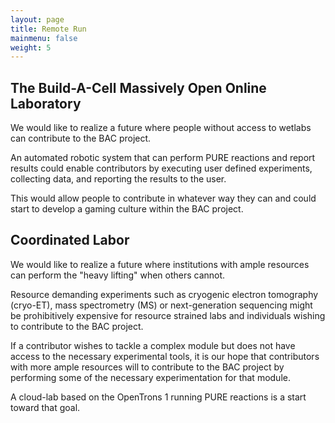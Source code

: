 ```yaml
---
layout: page
title: Remote Run
mainmenu: false
weight: 5
---
```


## The Build-A-Cell Massively Open Online Laboratory

We would like to realize a future where people without access to wetlabs can contribute to the BAC project. 

An automated robotic system that can perform PURE reactions and report results could enable contributors by executing user defined experiments, collecting data, and reporting the results to the user.

This would allow people to contribute in whatever way they can and could start to develop a gaming culture within the BAC project.

## Coordinated Labor

We would like to realize a future where institutions with ample resources can perform the "heavy lifting" when others cannot. 

Resource demanding experiments such as cryogenic electron tomography (cryo-ET), mass spectrometry (MS) or next-generation sequencing might be prohibitively expensive for resource strained labs and individuals wishing to contribute to the BAC project. 

If a contributor wishes to tackle a complex module but does not have access to the necessary experimental tools, it is our hope that contributors with more ample resources will to contribute to the BAC project by performing some of the necessary experimentation for that module. 

A cloud-lab based on the OpenTrons 1 running PURE reactions is a start toward that goal.